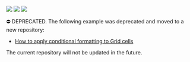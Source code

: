 <!-- default badges list -->
![](https://img.shields.io/endpoint?url=https://codecentral.devexpress.com/api/v1/VersionRange/128580671/21.1.3%2B)
[![](https://img.shields.io/badge/Open_in_DevExpress_Support_Center-FF7200?style=flat-square&logo=DevExpress&logoColor=white)](https://supportcenter.devexpress.com/ticket/details/T259897)
[![](https://img.shields.io/badge/📖_How_to_use_DevExpress_Examples-e9f6fc?style=flat-square)](https://docs.devexpress.com/GeneralInformation/403183)
<!-- default badges end -->
⛔ DEPRECATED. The following example was deprecated and moved to a new repository:

- [How to apply conditional formatting to Grid cells](https://github.com/DevExpress-Examples/how-to-apply-conditional-formatting-to-grid-cells-in-win-dashboard)

The current repository will not be updated in the future.
